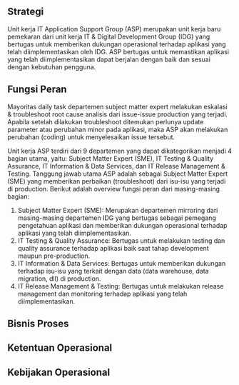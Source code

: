 
## Strategi

Unit kerja IT Application Support Group (ASP) merupakan unit kerja baru pemekaran dari unit kerja IT & Digital Development Group (IDG) yang bertugas untuk memberikan dukungan operasional terhadap aplikasi yang telah diimplementasikan oleh IDG. ASP bertugas untuk memastikan aplikasi yang telah diimplementasikan dapat berjalan dengan baik dan sesuai dengan kebutuhan pengguna.

## Fungsi Peran

Mayoritas daily task departemen subject matter expert melakukan eskalasi & troubleshoot root cause analisis dari issue-issue production yang terjadi. Apabila setelah dilakukan troubleshoot ditemukan perlunya update parameter atau perubahan minor pada aplikasi, maka ASP akan melakukan perubahan (coding) untuk menyelesaikan issue tersebut.

Unit kerja ASP terdiri dari 9 departemen yang dapat dikategorikan menjadi 4 bagian utama, yaitu: Subject Matter Expert (SME), IT Testing & Quality Assurance, IT Information & Data Services, dan IT Release Management & Testing. Tanggung jawab utama ASP adalah sebagai Subject Matter Expert (SME) yang memberikan perbaikan (troubleshoot) dari isu-isu yang terjadi di production. Berikut adalah overview fungsi peran dari masing-masing bagian:

1. Subject Matter Expert (SME): Merupakan departemen mirroring dari masing-masing departemen IDG yang bertugas sebagai pemegang pengetahuan aplikasi dan memberikan dukungan operasional terhadap aplikasi yang telah diimplementasikan.
2. IT Testing & Quality Assurance: Bertugas untuk melakukan testing dan quality assurance terhadap aplikasi baik saat tahap development maupun pre-production.
3. IT Information & Data Services: Bertugas untuk memberikan dukungan terhadap isu-isu yang terkait dengan data (data warehouse, data migration, dll) di production.
4. IT Release Management & Testing: Bertugas untuk melakukan release management dan monitoring terhadap aplikasi yang telah diimplementasikan.

## Bisnis Proses

## Ketentuan Operasional

## Kebijakan Operasional